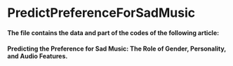 # PredictPreferenceForSadMusic

#### The file contains the data and part of the codes of the following article:

#### Predicting the Preference for Sad Music: The Role of Gender, Personality, and Audio Features.

